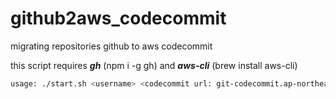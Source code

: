 # github2aws_codecommit
migrating repositories github to aws codecommit

this script requires ***gh*** (npm i -g gh) and ***aws-cli*** (brew install aws-cli)

```bash
usage: ./start.sh <username> <codecommit url: git-codecommit.ap-northeast-2.amazonaws.com>
```
